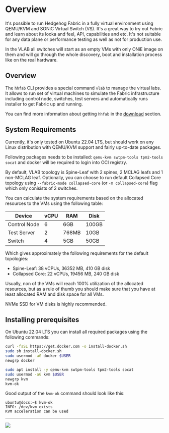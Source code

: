 <!--@@joggrdoc@@-->
<!-- @joggr:version(v1):end -->
<!-- @joggr:warning:start -->
<!-- 
  _   _   _    __        __     _      ____    _   _   ___   _   _    ____     _   _   _ 
 | | | | | |   \ \      / /    / \    |  _ \  | \ | | |_ _| | \ | |  / ___|   | | | | | |
 | | | | | |    \ \ /\ / /    / _ \   | |_) | |  \| |  | |  |  \| | | |  _    | | | | | |
 |_| |_| |_|     \ V  V /    / ___ \  |  _ <  | |\  |  | |  | |\  | | |_| |   |_| |_| |_|
 (_) (_) (_)      \_/\_/    /_/   \_\ |_| \_\ |_| \_| |___| |_| \_|  \____|   (_) (_) (_)
                                                              
This document is managed by Joggr. Editing this document could break Joggr's core features, i.e. our 
ability to auto-maintain this document. Please use the Joggr editor to edit this document 
(link at bottom of the page).
-->
<!-- @joggr:warning:end -->
# Overview

It's possible to run Hedgehog Fabric in a fully virtual environment using QEMU/KVM and SONiC Virtual Switch (VS). It's
a great way to try out Fabric and learn about its looka and feel, API, capabilities and etc. It's not suitable for any
data plane or performance testing as well as not for production use.

In the VLAB all switches will start as an empty VMs with only ONiE image on them and will go through the whole
discovery, boot and installation process like on the real hardware.

## Overview

The `hhfab` CLI provides a special command `vlab` to manage the virtual labs. It allows to run set of virtual machines
to simulate the Fabric infrastructure including control node, switches, test servers and automatically runs installer
to get Fabric up and running.

You can find more information about getting `hhfab` in the [download](../getting-started/download.md) section.

## System Requirements

Currently, it's only tested on Ubuntu 22.04 LTS, but should work on any Linux distribution with QEMU/KVM support and fairly
up-to-date packages.

Following packages needs to be installed: `qemu-kvm swtpm-tools tpm2-tools socat` and docker will be required to login
into OCI registry.

By default, VLAB topology is Spine-Leaf with 2 spines, 2 MCLAG leafs and 1 non-MCLAG leaf. Optionally, you can choose
to run default Collapsed Core topology using `--fabric-mode collapsed-core` (or `-m collapsed-core`) flag which only
conisists of 2 switches.

You can calculate the system requirements based on the allocated resources to the VMs using the following table:

| Device | vCPU | RAM | Disk |
| --- | --- | --- | --- |
| Control Node | 6 | 6GB | 100GB |
| Test Server | 2 | 768MB | 10GB |
| Switch | 4 | 5GB | 50GB |

Which gives approximately the following requirements for the default topologies:

* Spine-Leaf: 38 vCPUs, 36352 MB, 410 GB disk
* Collapsed Core: 22 vCPUs, 19456 MB, 240 GB disk

Usually, non of the VMs will reach 100% utilization of the allocated resources, but as a rule of thumb you should make
sure that you have at least allocated RAM and disk space for all VMs.

NVMe SSD for VM disks is highly recommended.

## Installing prerequisites

On Ubuntu 22.04 LTS you can install all required packages using the following commands:

```bash
curl -fsSL https://get.docker.com -o install-docker.sh
sudo sh install-docker.sh
sudo usermod -aG docker $USER
newgrp docker
```

```bash
sudo apt install -y qemu-kvm swtpm-tools tpm2-tools socat
sudo usermod -aG kvm $USER
newgrp kvm
kvm-ok
```

Good output of the `kvm-ok` command should look like this:

```
ubuntu@docs:~$ kvm-ok
INFO: /dev/kvm exists
KVM acceleration can be used
```

<!-- @joggr:editLink(22c12f01-23b7-409e-9b76-758c9fd217f7):start -->
---
<a href="https://app.joggr.io/app/documents/22c12f01-23b7-409e-9b76-758c9fd217f7/edit" alt="Edit doc on Joggr">
  <img src="https://storage.googleapis.com/joggr-public-assets/github/badges/edit-document-badge.svg" />
</a>
<!-- @joggr:editLink(22c12f01-23b7-409e-9b76-758c9fd217f7):end -->